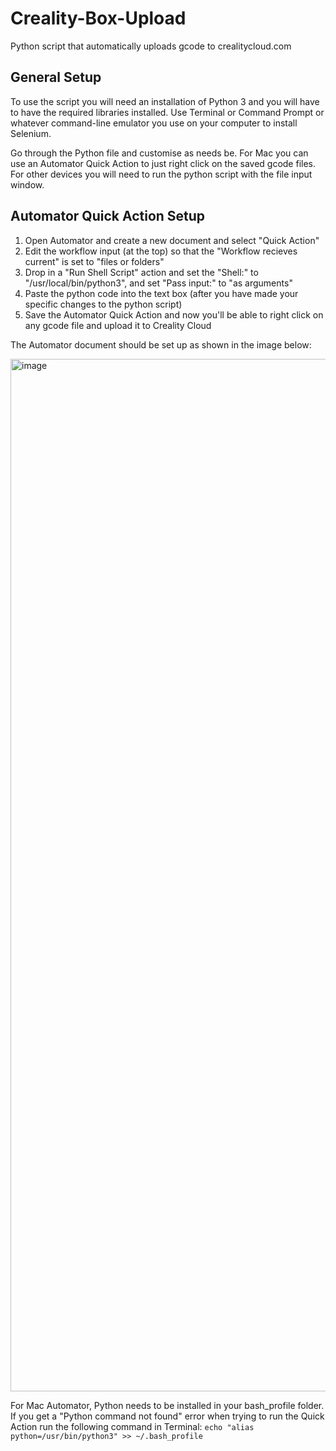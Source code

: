 # Creality-Box-Upload
Python script that automatically uploads gcode to crealitycloud.com

## General Setup

To use the script you will need an installation of Python 3 and you will have to have the required libraries installed.
Use Terminal or Command Prompt or whatever command-line emulator you use on your computer to install Selenium.

Go through the Python file and customise as needs be.
For Mac you can use an Automator Quick Action to just right click on the saved gcode files.
For other devices you will need to run the python script with the file input window.


## Automator Quick Action Setup

1. Open Automator and create a new document and select "Quick Action"
2. Edit the workflow input (at the top) so that the "Workflow recieves current" is set to "files or folders"
3. Drop in a "Run Shell Script" action and set the "Shell:" to "/usr/local/bin/python3", and set "Pass input:" to "as arguments"
4. Paste the python code into the text box (after you have made your specific changes to the python script)
5. Save the Automator Quick Action and now you'll be able to right click on any gcode file and upload it to Creality Cloud

The Automator document should be set up as shown in the image below:

<img width="1652" alt="image" src="https://user-images.githubusercontent.com/130921240/233007417-691428d2-53f2-48aa-b2b6-da31b8b8ea8e.png">


For Mac Automator, Python needs to be installed in your bash_profile folder. If you get a "Python command not found" error when trying to run the Quick Action run the following command in Terminal: ```echo "alias python=/usr/bin/python3" >> ~/.bash_profile```
